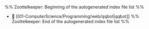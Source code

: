 %% Zoottelkeeper: Beginning of the autogenerated index file list  %%
- 📄 [[01-ComputerScience/Programming/web/qqbot|qqbot]]
%% Zoottelkeeper: End of the autogenerated index file list  %%
